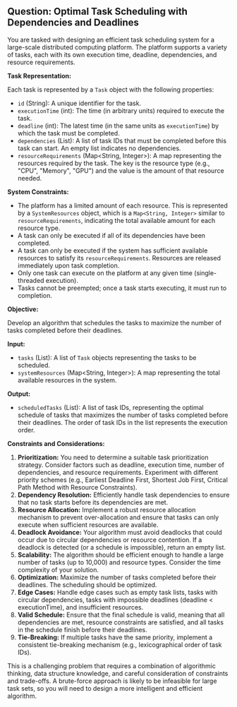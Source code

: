 ## Question: Optimal Task Scheduling with Dependencies and Deadlines

You are tasked with designing an efficient task scheduling system for a large-scale distributed computing platform. The platform supports a variety of tasks, each with its own execution time, deadline, dependencies, and resource requirements.

**Task Representation:**

Each task is represented by a `Task` object with the following properties:

*   `id` (String): A unique identifier for the task.
*   `executionTime` (int): The time (in arbitrary units) required to execute the task.
*   `deadline` (int): The latest time (in the same units as `executionTime`) by which the task must be completed.
*   `dependencies` (List<String>): A list of task IDs that must be completed before this task can start.  An empty list indicates no dependencies.
*   `resourceRequirements` (Map<String, Integer>): A map representing the resources required by the task. The key is the resource type (e.g., "CPU", "Memory", "GPU") and the value is the amount of that resource needed.

**System Constraints:**

*   The platform has a limited amount of each resource. This is represented by a `SystemResources` object, which is a `Map<String, Integer>` similar to `resourceRequirements`, indicating the total available amount for each resource type.
*   A task can only be executed if all of its dependencies have been completed.
*   A task can only be executed if the system has sufficient available resources to satisfy its `resourceRequirements`. Resources are released immediately upon task completion.
*   Only one task can execute on the platform at any given time (single-threaded execution).
*   Tasks cannot be preempted; once a task starts executing, it must run to completion.

**Objective:**

Develop an algorithm that schedules the tasks to maximize the number of tasks completed before their deadlines.

**Input:**

*   `tasks` (List<Task>): A list of `Task` objects representing the tasks to be scheduled.
*   `systemResources` (Map<String, Integer>): A map representing the total available resources in the system.

**Output:**

*   `scheduledTasks` (List<String>): A list of task IDs, representing the optimal schedule of tasks that maximizes the number of tasks completed before their deadlines.  The order of task IDs in the list represents the execution order.

**Constraints and Considerations:**

1.  **Prioritization:**  You need to determine a suitable task prioritization strategy.  Consider factors such as deadline, execution time, number of dependencies, and resource requirements. Experiment with different priority schemes (e.g., Earliest Deadline First, Shortest Job First, Critical Path Method with Resource Constraints).
2.  **Dependency Resolution:** Efficiently handle task dependencies to ensure that no task starts before its dependencies are met.
3.  **Resource Allocation:** Implement a robust resource allocation mechanism to prevent over-allocation and ensure that tasks can only execute when sufficient resources are available.
4.  **Deadlock Avoidance:** Your algorithm must avoid deadlocks that could occur due to circular dependencies or resource contention.  If a deadlock is detected (or a schedule is impossible), return an empty list.
5.  **Scalability:** The algorithm should be efficient enough to handle a large number of tasks (up to 10,000) and resource types.  Consider the time complexity of your solution.
6.  **Optimization:** Maximize the number of tasks completed before their deadlines. The scheduling should be optimized.
7.  **Edge Cases:** Handle edge cases such as empty task lists, tasks with circular dependencies, tasks with impossible deadlines (deadline < executionTime), and insufficient resources.
8.  **Valid Schedule:** Ensure that the final schedule is valid, meaning that all dependencies are met, resource constraints are satisfied, and all tasks in the schedule finish before their deadlines.
9.  **Tie-Breaking:** If multiple tasks have the same priority, implement a consistent tie-breaking mechanism (e.g., lexicographical order of task IDs).

This is a challenging problem that requires a combination of algorithmic thinking, data structure knowledge, and careful consideration of constraints and trade-offs. A brute-force approach is likely to be infeasible for large task sets, so you will need to design a more intelligent and efficient algorithm.
